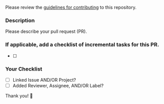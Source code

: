 Please review the [guidelines for contributing](../docs/contributing.rst) to this repository.

### Description
Please describe your pull request (PR).


### If applicable, add a checklist of incremental tasks for this PR.
- [ ] 


### Your Checklist
- [ ] Linked Issue AND/OR Project?
- [ ] Added Reviewer, Assignee, AND/OR Label?

Thank you! 🚀
